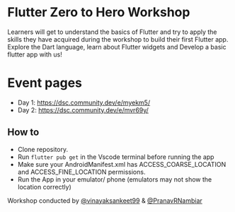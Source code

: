 # Flutter Zero to Hero Workshop

Learners will get to understand the basics of Flutter and try to apply the skills they have acquired during the workshop to build their first Flutter app. Explore the Dart language, learn about Flutter widgets and Develop a basic flutter app with us!

# Event pages

- Day 1: https://dsc.community.dev/e/myekm5/
- Day 2: https://dsc.community.dev/e/mvr69y/

## How to
 - Clone repository.
 - Run `flutter pub get` in the Vscode terminal before running the app 
 - Make sure your AndroidManifest.xml has ACCESS_COARSE_LOCATION and ACCESS_FINE_LOCATION permissions. 
 - Run the App in your emulator/ phone (emulators may not show the location correctly)


Workshop conducted by [@vinayaksankeet99](https://github.com/vinayaksankeet99) & [@PranavRNambiar](https://github.com/PranavRNambiar)
  
